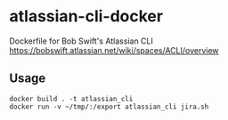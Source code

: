 # atlassian-cli-docker
Dockerfile for Bob Swift's Atlassian CLI https://bobswift.atlassian.net/wiki/spaces/ACLI/overview

## Usage

```
docker build . -t atlassian_cli
docker run -v ~/tmp/:/export atlassian_cli jira.sh
```
